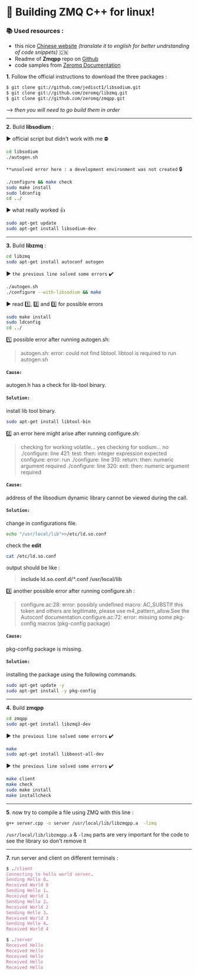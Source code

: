 ﻿
#   :pushpin:   Building ZMQ C++ for linux!

###   :books:  Used resources :
* this nice [Chinese website](https://www.youtube.com/watch?v=DRH-EaIhOlc&list=PLS1lqxOwNjOaEFHEhbU_5uUZwrUquKTwZ) *(translate it to english for better undrstanding of code snippets)*    :cn:
* Readme of **Zmqpp** repo on [Github](https://github.com/zeromq/zmqpp) 
* code samples from [Zeromq Documentation](http://zguide.zeromq.org/page:chapter1)

**1.** Follow the official instructions to download the three packages :
```bash
$ git clone git://github.com/jedisct1/libsodium.git
$ git clone git://github.com/zeromq/libzmq.git
$ git clone git://github.com/zeromq/zmqpp.git
```
--> *then you will need to go build them in order*

----
**2.**  Build **libsodium** :

:arrow_forward: official script but didn't work with me    :no_entry:
```bash
cd libsodium
./autogen.sh 
```
`**unsolved error here : a development environment was not created`    :lock:
```bash
./configure && make check 
sudo make install 
sudo ldconfig
cd ../
```
:arrow_forward:  what really worked :+1:
```bash
sudo apt-get update
sudo apt-get install libsodium-dev
```
---
**3.** Build **libzmq** :
```bash
cd libzmq
sudo apt-get install autoconf autogen 
```
:arrow_forward:  `the previous line solved some errors`   :heavy_check_mark:
```bash
./autogen.sh 
./configure --with-libsodium && make 
```
:arrow_forward:  read :one:, :two: and :three: for possible errors   
```bash
sudo make install
sudo ldconfig
cd ../
```
:one:  possible error after running autogen.sh: 
>autogen.sh: error: could not find libtool.  libtool is required to run autogen.sh

#### `Cause:`
autogen.h has a check for lib-tool binary.

#### `Solution:`
install lib tool binary.
```bash 
sudo apt-get install libtool-bin
```
:two:  an error here might arise after running configure.sh: 
>checking for working volatile... yes
checking for sodium... no
./configure: line 421: test: then: integer expression expected
configure: error: run
./configure: line 310: return: then: numeric argument required
./configure: line 320: exit: then: numeric argument required

#### `Cause:`
address of the libsodium dynamic library cannot be viewed during the call.

#### `Solution:`
change in configurations file.
```bash 
echo "/usr/local/lib">>/etc/ld.so.conf
```
check the **edit**
```bash 
cat /etc/ld.so.conf
```
output should be like : 
>**include ld.so.conf.d/*.conf**
**/usr/local/lib**

:three:  another possible error after running configure.sh : 
>configure.ac:28: error: possibly undefined macro: AC_SUBSTIf this token and others are legitimate, please use m4_pattern_allow.See the Autoconf documentation.configure.ac:72: error: missing some pkg-config macros (pkg-config package)

#### `Cause:`
pkg-config package is missing.

#### `Solution:`
installing the package using the following commands.
```bash 
sudo apt-get update -y
sudo apt-get install -y pkg-config
```
---
**4.** Build **zmqpp**
```bash
cd zmqpp
sudo apt-get install libzmq3-dev 
```
:arrow_forward: `the previous line solved some errors`   :heavy_check_mark:
```bash
make
sudo apt-get install libboost-all-dev 
```
:arrow_forward: `the previous line solved some errors`   :heavy_check_mark:
```bash
make client
make check
sudo make install
make installcheck
```
---
**5**. now try to compile a file using ZMQ with this line :
```bash
g++ server.cpp -o server /usr/local/lib/libzmqpp.a  -lzmq
```
`/usr/local/lib/libzmqpp.a` & `-lzmq` parts are very important for the code to see the library so don't remove it 

----
**7.** run server and client on different terminals :
```ruby
$ ./client 
Connecting to hello world server…
Sending Hello 0…
Received World 0
Sending Hello 1…
Received World 1
Sending Hello 2…
Received World 2
Sending Hello 3…
Received World 3
Sending Hello 4…
Received World 4
``` 
```ruby
$ ./server
Received Hello
Received Hello
Received Hello
Received Hello
Received Hello
```


